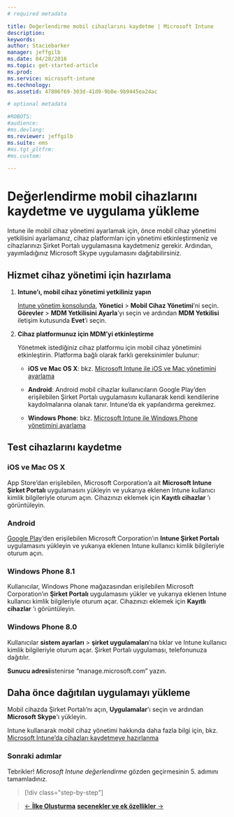 ```yaml
---
# required metadata

title: Değerlendirme mobil cihazlarını kaydetme | Microsoft Intune
description:
keywords:
author: Staciebarker
manager: jeffgilb
ms.date: 04/28/2016
ms.topic: get-started-article
ms.prod:
ms.service: microsoft-intune
ms.technology:
ms.assetid: 47806f69-303d-41d9-9b0e-9b9445ea24ac

# optional metadata

#ROBOTS:
#audience:
#ms.devlang:
ms.reviewer: jeffgilb
ms.suite: ems
#ms.tgt_pltfrm:
#ms.custom:

---
```


# Değerlendirme mobil cihazlarını kaydetme ve uygulama yükleme
Intune ile mobil cihaz yönetimi ayarlamak için, önce mobil cihaz yönetimi yetkilisini ayarlamanız, cihaz platformları için yönetimi etkinleştirmeniz ve cihazlarınızı Şirket Portalı uygulamasına kaydetmeniz gerekir. Ardından, yayımladığınız Microsoft Skype uygulamasını dağıtabilirsiniz.

## Hizmet cihaz yönetimi için hazırlama

1.  **Intune’ı, mobil cihaz yönetimi yetkiliniz yapın**

    [Intune yönetim konsolunda](https://manage.microsoft.com/), **Yönetici** &gt; **Mobil Cihaz Yönetimi**’ni seçin. **Görevler** > **MDM Yetkilisini Ayarla**’yı seçin ve ardından **MDM Yetkilisi** iletişim kutusunda **Evet**’i seçin.

2.  **Cihaz platformunuz için MDM’yi etkinleştirme**

    Yönetmek istediğiniz cihaz platformu için mobil cihaz yönetimini etkinleştirin. Platforma bağlı olarak farklı gereksinimler bulunur:

    -   **iOS ve Mac OS X**: bkz. [Microsoft Intune ile iOS ve Mac yönetimini ayarlama](/Intune/Deploy-Use/set-up-ios-and-mac-management-with-microsoft-intune)

    -   **Android**: Android mobil cihazlar kullanıcıların Google Play’den erişilebilen Şirket Portalı uygulamasını kullanarak kendi kendilerine kaydolmalarına olanak tanır. Intune’da ek yapılandırma gerekmez.

    -   **Windows Phone**: bkz. [Microsoft Intune ile Windows Phone yönetimini ayarlama](/Intune/Deploy-Use/set-up-windows-phone-management-with-microsoft-intune)

## Test cihazlarını kaydetme

### iOS ve Mac OS X
App Store’dan erişilebilen, Microsoft Corporation’a ait **Microsoft Intune Şirket Portalı** uygulamasını yükleyin ve yukarıya eklenen Intune kullanıcı kimlik bilgileriyle oturum açın. Cihazınızı eklemek için **Kayıtlı cihazlar** ’ı görüntüleyin.

### Android
[Google Play](http://go.microsoft.com/fwlink/p/?LinkId=386612)’den erişilebilen Microsoft Corporation’ın **Intune Şirket Portalı** uygulamasını yükleyin ve yukarıya eklenen Intune kullanıcı kimlik bilgileriyle oturum açın.

### Windows Phone 8.1
Kullanıcılar, Windows Phone mağazasından erişilebilen Microsoft Corporation’ın **Şirket Portalı** uygulamasını yükler ve yukarıya eklenen Intune kullanıcı kimlik bilgileriyle oturum açar.  Cihazınızı eklemek için **Kayıtlı cihazlar** ’ı görüntüleyin.

 ### Windows Phone 8.0
 Kullanıcılar **sistem ayarları** &gt; **şirket uygulamaları**’na tıklar ve Intune kullanıcı kimlik bilgileriyle oturum açar. Şirket Portalı uygulaması, telefonunuza dağıtılır.

**Sunucu adresi**istenirse “manage.microsoft.com” yazın.


## Daha önce dağıtılan uygulamayı yükleme
Mobil cihazda Şirket Portalı’nı açın, **Uygulamalar**'ı seçin ve ardından **Microsoft Skype**'ı yükleyin.

Intune kullanarak mobil cihaz yönetimi hakkında daha fazla bilgi için, bkz. [Microsoft Intune’da cihazları kaydetmeye hazırlanma](/Intune/deploy-use/get-ready-to-enroll-devices-in-microsoft-intune)

### Sonraki adımlar
Tebrikler! *Microsoft Intune değerlendirme* gözden geçirmesinin 5. adımını tamamladınız.

>[!div class="step-by-step"]

>[&larr; **İlke Oluşturma**](.\get-started-with-a-30-day-trial-of-microsoft-intune-step-4.md)     [**seçenekler ve ek özellikler** &rarr;](.\get-started-with-a-30-day-trial-of-microsoft-intune-step-6.md)  


<!--HONumber=May16_HO2-->


